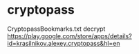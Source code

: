 # cryptopass
CryptopassBookmarks.txt decrypt 
https://play.google.com/store/apps/details?id=krasilnikov.alexey.cryptopass&hl=en
